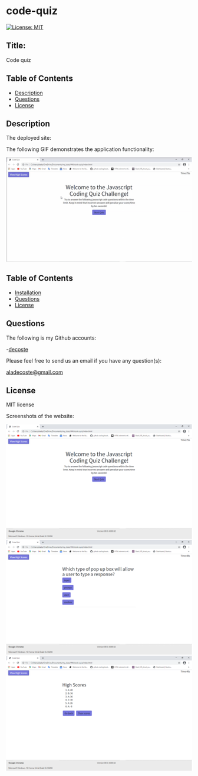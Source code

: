 # code-quiz


[![License: MIT](https://img.shields.io/badge/License-MIT-yellow.svg)](https://opensource.org/licenses/MIT)

## Title:
Code quiz

## Table of Contents
  * [Description](#description)
  * [Questions](#questions)
  * [License](#license)

## Description

The deployed site:


The following GIF demonstrates the application functionality:

![Quiz - Demo](./assets/images/Quiz.gif)


## Table of Contents
  * [Installation](#installation)
  * [Questions](#questions)
  * [License](#license)


## Questions
The following is my Github accounts:

-[decoste](https://github.com/decoste)

Please feel free to send us an email if you have any question(s):

aladecoste@gmail.com


## License
MIT license


Screenshots of the website:

![one](./assets/images/screenShot1.png)
![two](./assets/images/screenshot2.png)
![three](./assets/images/screenshot3.png)




